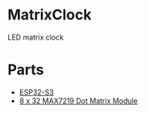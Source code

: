 # MatrixClock
LED matrix clock

# Parts
* [ESP32-S3](https://a.co/d/bG1RVT6)
* [8 x 32 MAX7219 Dot Matrix Module](https://a.co/d/fJbiUec)
